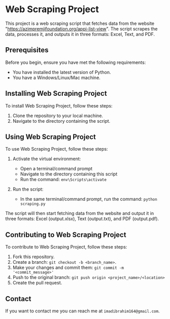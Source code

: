# Web Scraping Project

This project is a web scraping script that fetches data from the website "https://azimpremjifoundation.org/appi-list-view". The script scrapes the data, processes it, and outputs it in three formats: Excel, Text, and PDF.

## Prerequisites

Before you begin, ensure you have met the following requirements:

* You have installed the latest version of Python.
* You have a Windows/Linux/Mac machine.

## Installing Web Scraping Project

To install Web Scraping Project, follow these steps:

1. Clone the repository to your local machine.
2. Navigate to the directory containing the script.

## Using Web Scraping Project

To use Web Scraping Project, follow these steps:

1. Activate the virtual environment:
    * Open a terminal/command prompt
    * Navigate to the directory containing this script
    * Run the command: `env\Scripts\activate`

2. Run the script:
    * In the same terminal/command prompt, run the command: `python scraping.py`

The script will then start fetching data from the website and output it in three formats: Excel (output.xlsx), Text (output.txt), and PDF (output.pdf).

## Contributing to Web Scraping Project

To contribute to Web Scraping Project, follow these steps:

1. Fork this repository.
2. Create a branch: `git checkout -b <branch_name>`.
3. Make your changes and commit them: `git commit -m '<commit_message>'`
4. Push to the original branch: `git push origin <project_name>/<location>`
5. Create the pull request.

## Contact

If you want to contact me you can reach me at `imadibrahim164@gmail.com`.

